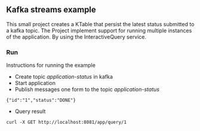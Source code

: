 ## Kafka streams example
This small project creates a KTable that persist the latest status submitted to a kafka topic. The Project implement support for running multiple instances of the application. By using the InteractiveQuery service.

### Run
Instructions for running the example

* Create topic *application-status* in kafka
* Start application
* Publish messages one form to the topic *application-status*
```
{"id":"1","status":"DONE"}
```
* Query result
```
curl -X GET http://localhost:8081/app/query/1
```
